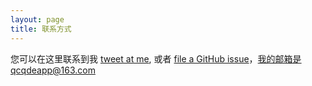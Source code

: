 ```yaml
---
layout: page
title: 联系方式
---
```


您可以在这里联系到我 [tweet at me](https://twitter.com/intent/tweet?text=%40paululele), 或者 [file a GitHub issue](https://github.com/lenpaul/lagrange/issues/new)，我的邮箱是qcqdeapp@163.com
